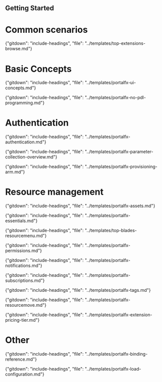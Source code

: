 
##  Getting Started

<!-- TODO:  Remove links to documents that are located in the master index or are otherwise known.  
In the meantime, some gitdown includes are commented out for npm run docs.
-->


# Common scenarios

  {"gitdown": "include-headings", "file": "../templates/top-extensions-browse.md"}

  
# Basic Concepts  

  {"gitdown": "include-headings", "file": "../templates/portalfx-ui-concepts.md"}

  {"gitdown": "include-headings", "file": "../templates/portalfx-no-pdl-programming.md"}

# Authentication

  {"gitdown": "include-headings", "file": "../templates/portalfx-authentication.md"}

{"gitdown": "include-headings", "file": "../templates/portalfx-parameter-collection-overview.md"}

{"gitdown": "include-headings", "file": "../templates/portalfx-provisioning-arm.md"}

# Resource management

{"gitdown": "include-headings", "file": "../templates/portalfx-assets.md"}

{"gitdown": "include-headings", "file": "../templates/portalfx-essentials.md"}
  
{"gitdown": "include-headings", "file": "../templates/top-blades-resourcemenu.md"}

 {"gitdown": "include-headings", "file": "../templates/portalfx-permissions.md"}

 {"gitdown": "include-headings", "file": "../templates/portalfx-notifications.md"}

 {"gitdown": "include-headings", "file": "../templates/portalfx-subscriptions.md"}

 {"gitdown": "include-headings", "file": "../templates/portalfx-tags.md"}

 {"gitdown": "include-headings", "file": "../templates/portalfx-resourcemove.md"}

 {"gitdown": "include-headings", "file": "../templates/portalfx-extension-pricing-tier.md"}

# Other

<!--TODO: Determine which of these is stopping the GitHub include process -->

 {"gitdown": "include-headings", "file": "../templates/portalfx-binding-reference.md"}

 {"gitdown": "include-headings", "file": "../templates/portalfx-load-configuration.md"}
